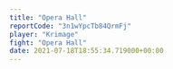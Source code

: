 ```yaml
---
title: "Opera Hall"
reportCode: "3n1wYpcTb84QrmFj"
player: "Krimage"
fight: "Opera Hall"
date: 2021-07-18T18:55:34.719000+00:00
---
```

